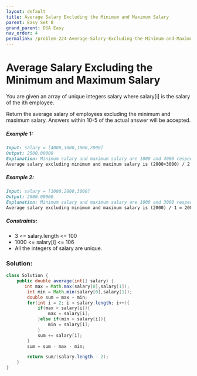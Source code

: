 ```yaml
---
layout: default
title: Average Salary Excluding the Minimum and Maximum Salary
parent: Easy Set 8
grand_parent: DSA Easy
nav_order: 4
permalink: /problem-224-Average-Salary-Excluding-the-Minimum-and-Maximum-Salary/
---
```

# Average Salary Excluding the Minimum and Maximum Salary

You are given an array of unique integers salary where salary[i] is the salary of the ith employee.

Return the average salary of employees excluding the minimum and maximum salary. Answers within 10-5 of the actual answer will be accepted.

##### Example 1:
```markdown
Input: salary = [4000,3000,1000,2000]
Output: 2500.00000
Explanation: Minimum salary and maximum salary are 1000 and 4000 respectively.
Average salary excluding minimum and maximum salary is (2000+3000) / 2 = 2500
```
##### Example 2:
```markdown
Input: salary = [1000,2000,3000]
Output: 2000.00000
Explanation: Minimum salary and maximum salary are 1000 and 3000 respectively.
Average salary excluding minimum and maximum salary is (2000) / 1 = 2000
```
##### Constraints:
* 3 <= salary.length <= 100
* 1000 <= salary[i] <= 106
* All the integers of salary are unique.

### Solution:
```java
class Solution {
    public double average(int[] salary) {
       int max = Math.max(salary[0],salary[1]);
        int min = Math.min(salary[0],salary[1]);
        double sum = max + min;
        for(int i = 2; i < salary.length; i++){
            if(max < salary[i]){
                max = salary[i];
            }else if(min > salary[i]){
                min = salary[i];
            }
            sum += salary[i];
        }
        sum = sum - max - min;

        return sum/(salary.length - 2);
    }
}
```